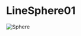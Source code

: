# LineSphere01
![Sphere](https://github.com/Magryllia/resources/blob/master/LineSphere01.gif?raw=true)
